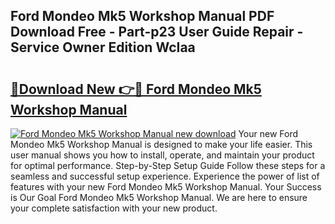 ## Ford Mondeo Mk5 Workshop Manual PDF Download Free - Part-p23 User Guide Repair - Service Owner Edition WcIaa

# <h2><a href="http://cf20543.oget.top/?id=Ford+Mondeo+Mk5+Workshop+Manual">🔗Download New 👉🔴 Ford Mondeo Mk5 Workshop Manual</a></h2>

[![Ford Mondeo Mk5 Workshop Manual new download](https://i.imgur.com/5g1atiW.png)](http://cf20543.oget.top/?id=Ford+Mondeo+Mk5+Workshop+Manual)
Your new Ford Mondeo Mk5 Workshop Manual is designed to make your life easier. This user manual shows you how to install, operate, and maintain your product for optimal performance. Step-by-Step Setup Guide Follow these steps for a seamless and successful setup experience. Experience the power of list of features with your new Ford Mondeo Mk5 Workshop Manual. Your Success is Our Goal Ford Mondeo Mk5 Workshop Manual. We are here to ensure your complete satisfaction with your new product.
